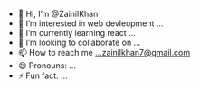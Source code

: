 - 👋 Hi, I’m @ZainilKhan
- 👀 I’m interested in web devleopment ...
- 🌱 I’m currently learning react ...
- 💞️ I’m looking to collaborate on ...
- 📫 How to reach me ...zainilkhan7@gmail.com
- 😄 Pronouns: ...
- ⚡ Fun fact: ...

<!---
ZainilKhan/ZainilKhan is a ✨ special ✨ repository because its `README.md` (this file) appears on your GitHub profile.
You can click the Preview link to take a look at your changes.
--->
